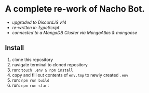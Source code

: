 # A complete re-work of Nacho Bot.
- _upgraded to DiscordJS v14_
- _re-written in TypeScript_
- _connected to a MongoDB Cluster via MongoAtlas & mongoose_


## Install

1. clone this repository
2. navigate terminal to cloned repository
3. run: `touch .env & npm install`
4. copy and fill out contents of `env.tmp` to newly created `.env`
5. run: `npm run build`
6. run: `npm run start`
